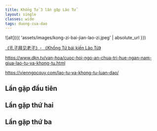 ```yaml
---
title: Khổng Tử 3 lần gặp Lão Tử
layout: single
classes: wide
tags: duong-cua-dao
---
```


![alt]({{ 'assets/images/kong-zi-bai-jian-lao-zi.jpeg' | absolute_url }})
> <cite>
<a target="_blank" href="https://m.chinawenhua.com.cn/zhexue/2018/3334.html">
《孔子拜见老子》- 《Khổng Tử bái kiến Lão Tử》
</a>
</cite>

https://www.dkn.tv/van-hoa/cuoc-hoi-ngo-an-chua-tri-hue-ngan-nam-giua-lao-tu-va-khong-tu.html

https://vienngocquy.com/lao-tu-va-khong-tu-luan-dao/

## Lần gặp đầu tiên


## Lần gặp thứ hai


## Lần gặp thứ ba
